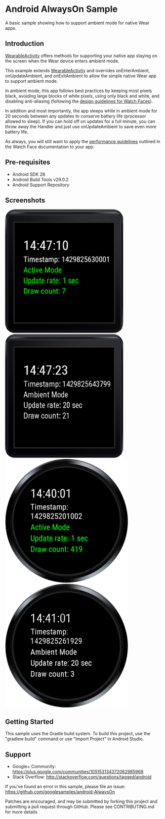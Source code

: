 
Android AlwaysOn Sample
=======================

A basic sample showing how to support ambient mode for native Wear apps.

Introduction
------------

[WearableActivity][1] offers methods for supporting your native app staying on the screen when the Wear device enters ambient mode.

This example extends [WearableActivity][1] and overrides onEnterAmbient, onUpdateAmbient, and onExitAmbient to allow the simple native Wear app to support ambient mode.

In ambient mode, this app follows best practices by keeping most pixels black, avoiding large blocks of white pixels, using only black and white, and disabling anti-aliasing (following the [design guidelines for Watch Faces][2]).

In addition and most importantly, the app sleeps while in ambient mode for 20 seconds between any updates to conserve battery life (processor allowed to sleep). If you can hold off on updates for a full minute, you can throw away the Handler and just use onUpdateAmbient to save even more battery life.

As always, you will still want to apply the [performance guidelines][3] outlined in the Watch Face documentation to your app.

[1]: http://developer.android.com/reference/android/support/wearable/activity/WearableActivity.html
[2]: https://developer.android.com/training/wearables/watch-faces/designing.html#DesignGuidelines
[3]: https://developer.android.com/training/wearables/watch-faces/performance.html

Pre-requisites
--------------

- Android SDK 28
- Android Build Tools v29.0.2
- Android Support Repository

Screenshots
-------------

<img src="screenshots/1-main-active.png" height="400" alt="Screenshot"/> <img src="screenshots/2-main-ambient.png" height="400" alt="Screenshot"/> <img src="screenshots/3-main-active-round.png" height="400" alt="Screenshot"/> <img src="screenshots/4-main-ambient-round.png" height="400" alt="Screenshot"/> 

Getting Started
---------------

This sample uses the Gradle build system. To build this project, use the
"gradlew build" command or use "Import Project" in Android Studio.

Support
-------

- Google+ Community: https://plus.google.com/communities/105153134372062985968
- Stack Overflow: http://stackoverflow.com/questions/tagged/android

If you've found an error in this sample, please file an issue:
https://github.com/googlesamples/android-AlwaysOn

Patches are encouraged, and may be submitted by forking this project and
submitting a pull request through GitHub. Please see CONTRIBUTING.md for more details.
